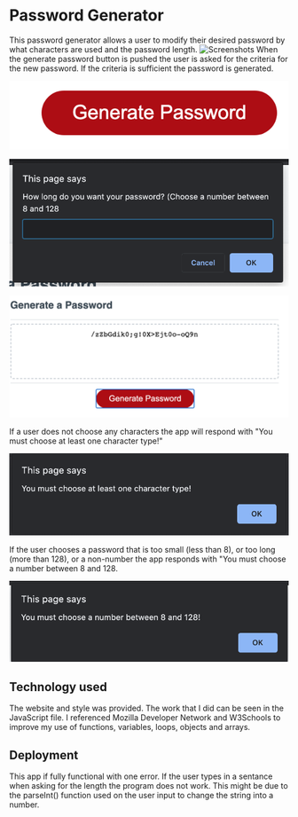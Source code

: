 
# Password Generator
This password generator allows a user to modify their desired password by what characters are used and the password length. 
![Screenshots](./Assets/03-javascript-homework.demo.png)
When the generate password button is pushed the user is asked for the criteria for the new password. If the criteria is sufficient the password is generated.

![Screenshots](./Assets/clickHere.png)

![Screenshots](./Assets/lengthPrompt.png)

![Screenshots](./Assets/passwordExample.png)

If a user does not choose any characters the app will respond with "You must choose at least one character type!"

![Screenshots](./Assets/chooseOne.png)

If the user chooses a password that is too small (less than 8), or too long (more than 128), or a non-number the app responds with "You must choose a number between 8 and 128.

![Screenshots](./Assets/insuficientEntryNum.png)

## Technology used
The website and style was provided. The work that I did can be seen in the JavaScript file. I referenced Mozilla Developer Network and W3Schools to improve my use of functions, variables, loops, objects and arrays.

## Deployment
This app if fully functional with one error. If the user types in a sentance when asking for the length the program does not work. This might be due to the parseInt() function used on the user input to change the string into a number.